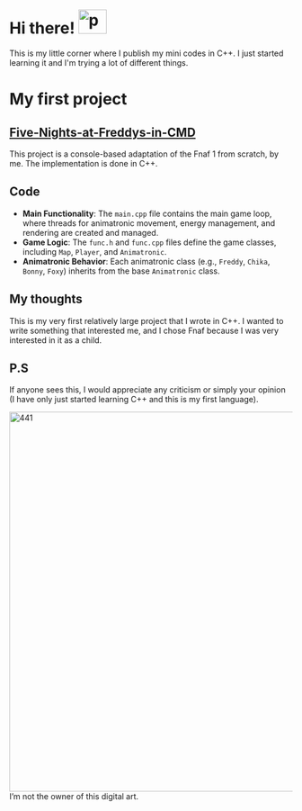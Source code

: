 # Hi there! <img width="50" height="43" alt="pngaaa com-5937086 (2)" src="https://github.com/user-attachments/assets/056ab37f-4ee8-40c3-9e20-c2aea99383eb" />


This is my little corner where I publish my mini codes in C++. I just started learning it and I'm trying a lot of different things.

# My first project

## <a href="https://github.com/dakku7/Five-Night-s-at-Freddy-s-in-CMD"> Five-Nights-at-Freddys-in-CMD </a>

This project is a console-based adaptation of the Fnaf 1 from scratch, by me. The implementation is done in C++.

## Code 
- **Main Functionality**: The `main.cpp` file contains the main game loop, where threads for animatronic movement, energy management, and rendering are created and managed.
- **Game Logic**: The `func.h` and `func.cpp` files define the game classes, including `Map`, `Player`, and `Animatronic`.
- **Animatronic Behavior**: Each animatronic class (e.g., `Freddy`, `Chika`, `Bonny`, `Foxy`) inherits from the base `Animatronic` class.

## My thoughts
This is my very first relatively large project that I wrote in C++. I wanted to write something that interested me, and I chose Fnaf because I was very interested in it as a child. 

## P.S
If anyone sees this, I would appreciate any criticism or simply your opinion (I have only just started learning C++ and this is my first language).

<img width="1200" height="675" alt="441" src="https://github.com/user-attachments/assets/66b102cf-309a-4678-a457-814bdb401adb" />
I’m not the owner of this digital art.
